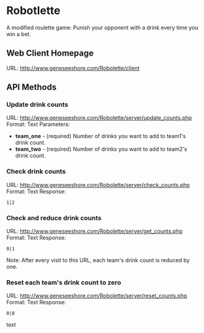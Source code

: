 # Robotlette

A modified roulette game: Punish your opponent with a drink every time you win a bet.

## Web Client Homepage

URL: http://www.geneseeshore.com/Robolette/client

## API Methods

### Update drink counts

URL: http://www.geneseeshore.com/Robolette/server/update_counts.php
Format: Text
Parameters:

+ **team_one** - (required) Number of drinks you want to add to team1's drink count.
+ **team_two** - (required) Number of drinks you want to add to team2's drink count.

### Check drink counts

URL: http://www.geneseeshore.com/Robolette/server/check_counts.php
Format: Text
Response:
```
1|2
```

### Check and reduce drink counts

URL: http://www.geneseeshore.com/Robolette/server/get_counts.php
Format: Text
Response:
```
0|1
```
Note: After every visit to this URL, each team's drink count is reduced by one.

### Reset each team's drink count to zero

URL: http://www.geneseeshore.com/Robolette/server/reset_counts.php
Format: Text
Response:
```
0|0
```

text